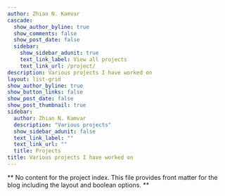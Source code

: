 ```yaml
---
author: Zhian N. Kamvar
cascade:
  show_author_byline: true
  show_comments: false
  show_post_date: false
  sidebar:
    show_sidebar_adunit: true
    text_link_label: View all projects
    text_link_url: /project/
description: Various projects I have worked on
layout: list-grid
show_author_byline: true
show_button_links: false
show_post_date: false
show_post_thumbnail: true
sidebar:
  author: Zhian N. Kamvar
  description: "Various projects"
  show_sidebar_adunit: false
  text_link_label: ""
  text_link_url: ""
  title: Projects
title: Various projects I have worked on
---
```


** No content for the project index. This file provides front matter for the blog including the layout and boolean options. **
